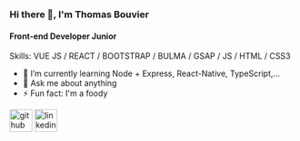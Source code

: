 
<!--
**tobomuto/tobomuto** is a ✨ _special_ ✨ repository because its `README.md` (this file) appears on your GitHub profile.
<!--
Here are some ideas to get you started:
- 🔭 I’m currently working on ...
- 🌱 I’m currently learning ...
- 👯 I’m looking to collaborate on ...
- 🤔 I’m looking for help with ...
- 💬 Ask me about ...
- 📫 How to reach me: ...
- 😄 Pronouns: ...
- ⚡ Fun fact: ...
-->

### Hi there 👋, I'm Thomas Bouvier
#### Front-end Developer Junior

Skills: VUE JS / REACT / BOOTSTRAP / BULMA /  GSAP / JS / HTML / CSS3

<!-- - 🔭 I’m currently working on getting my degree  -->
- 🌱 I’m currently learning Node + Express, React-Native, TypeScript,... 
- 💬 Ask me about anything 
- ⚡ Fun fact: I'm a foody 


[<img src='https://cdn.jsdelivr.net/npm/simple-icons@3.0.1/icons/github.svg' alt='github' height='40'>](https://github.com/tobomuto)  [<img src='https://cdn.jsdelivr.net/npm/simple-icons@3.0.1/icons/linkedin.svg' alt='linkedin' height='40'>](https://www.linkedin.com/in/tombvr/)  

